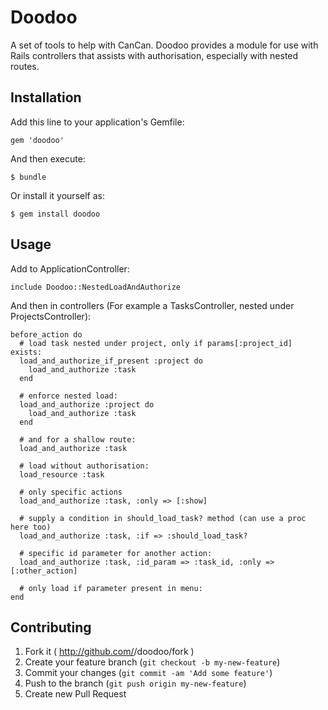# Doodoo

A set of tools to help with CanCan. Doodoo provides a module for use with Rails controllers that assists with
authorisation, especially with nested routes.

## Installation

Add this line to your application's Gemfile:

    gem 'doodoo'

And then execute:

    $ bundle

Or install it yourself as:

    $ gem install doodoo

## Usage

Add to ApplicationController:

    include Doodoo::NestedLoadAndAuthorize

And then in controllers (For example a TasksController, nested under ProjectsController):

    before_action do
      # load task nested under project, only if params[:project_id] exists:
      load_and_authorize_if_present :project do
        load_and_authorize :task
      end

      # enforce nested load:
      load_and_authorize :project do
        load_and_authorize :task
      end

      # and for a shallow route:
      load_and_authorize :task

      # load without authorisation:
      load_resource :task

      # only specific actions
      load_and_authorize :task, :only => [:show]

      # supply a condition in should_load_task? method (can use a proc here too)
      load_and_authorize :task, :if => :should_load_task?

      # specific id parameter for another action:
      load_and_authorize :task, :id_param => :task_id, :only => [:other_action]

      # only load if parameter present in menu:
    end


## Contributing

1. Fork it ( http://github.com/<my-github-username>/doodoo/fork )
2. Create your feature branch (`git checkout -b my-new-feature`)
3. Commit your changes (`git commit -am 'Add some feature'`)
4. Push to the branch (`git push origin my-new-feature`)
5. Create new Pull Request
